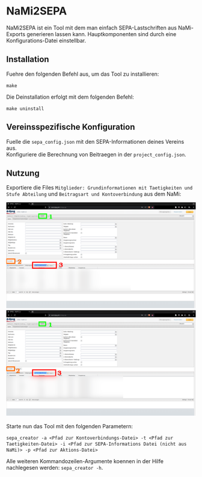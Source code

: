 # NaMi2SEPA

NaMi2SEPA ist ein Tool mit dem man einfach SEPA-Lastschriften aus NaMi-Exports generieren lassen kann.
Hauptkomponenten sind durch eine Konfigurations-Datei einstellbar.

## Installation
Fuehre den folgenden Befehl aus, um das Tool zu installieren:
````shell
make
````

Die Deinstallation erfolgt mit dem folgenden Befehl:
````shell
make uninstall
````

## Vereinsspezifische Konfiguration
Fuelle die ``sepa_config.json`` mit den SEPA-Informationen deines Vereins aus. \
Konfiguriere die Berechnung von Beitraegen in der ``project_config.json``.

## Nutzung
Exportiere die Files ``Mitglieder: Grundinformationen mit Taetigkeiten und Stufe Abteilung`` und ``Beitragsart und Kontoverbindung`` aus dem NaMi:

![Taetigkeiten](images/Taetigkeiten_Export.png)
![Kontoverbindungen](images/Grundinfos_Export.png)

Starte nun das Tool mit den folgenden Parametern:
````shell
sepa_creator -a <Pfad zur Kontoverbindungs-Datei> -t <Pfad zur Taetigkeiten-Datei> -i <Pfad zur SEPA-Informations Datei (nicht aus NaMi)> -p <Pfad zur Aktions-Datei>
````
Alle weiteren Kommandozeilen-Argumente koennen in der Hilfe nachlegesen werden: ``sepa_creator -h``.
